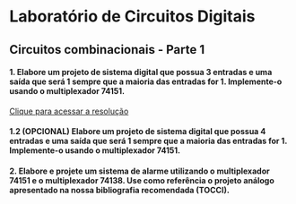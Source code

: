 # Laboratório de Circuitos Digitais

## Circuitos combinacionais - Parte 1
 
#### 1. Elabore um projeto de sistema digital que possua 3 entradas e uma saída que será 1 sempre que a maioria das entradas for 1. Implemente-o usando o multiplexador 74151.

[Clique para acessar a resolução](https://github.com/thearthurlima/EngenhariaEletrica/tree/main/LABCD/1-circ-combin-mux-74151)

#### 1.2 (OPCIONAL) Elabore um projeto de sistema digital que possua 4 entradas e uma saída que será 1 sempre que a maioria das entradas for 1. Implemente-o usando o multiplexador 74151.

#### 2. Elabore e projete um sistema de alarme utilizando o multiplexador 74151 e o multiplexador 74138. Use como referência o projeto análogo apresentado na nossa bibliografia recomendada (TOCCI).
